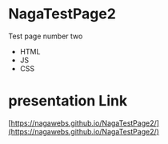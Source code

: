 # NagaTestPage2
Test page number two

 - HTML
 - JS
 - CSS

# presentation Link
[https://nagawebs.github.io/NagaTestPage2/](https://nagawebs.github.io/NagaTestPage2/)

